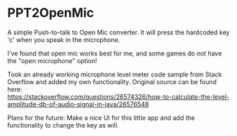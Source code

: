 # PPT2OpenMic
A simple Push-to-talk to Open Mic converter. It will press the hardcoded key 'c' when you speak in the microphone.

I've found that open mic works best for me, and some games do not have the "open microphone" option!

Took an already working microphone level meter code sample from Stack Overflow and added my own functionality. Original source can be found here:  
https://stackoverflow.com/questions/26574326/how-to-calculate-the-level-amplitude-db-of-audio-signal-in-java/26576548


Plans for the future: Make a nice UI for this little app and add the functionality to change the key as will.
